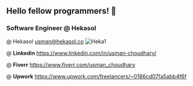 ## Hello fellow programmers! 👋

### Software Engineer @ Hekasol

@ Hekasol usman@hekasol.co ![Heka1](https://user-images.githubusercontent.com/45047731/182907862-930badf3-ba32-4df8-a236-e26adf8fb4aa.png)

@ __Linkedin__ https://www.linkedin.com/in/usman-choudhary/

@ __Fiverr__ https://www.fiverr.com/usman_choudhary

@ __Upwork__ https://www.upwork.com/freelancers/~0186cd07fa5abb4f6f

